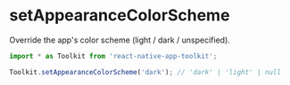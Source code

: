 # setAppearanceColorScheme

Override the app's color scheme (light / dark / unspecified).

```javascript
import * as Toolkit from 'react-native-app-toolkit';

Toolkit.setAppearanceColorScheme('dark'); // 'dark' | 'light' | null
```
